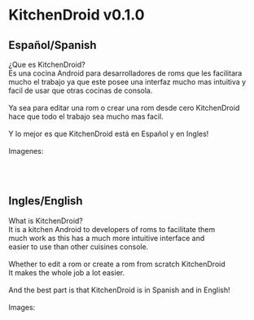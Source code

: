 # KitchenDroid v0.1.0
<h2>Español/Spanish</h2>

¿Que es KitchenDroid?<br>
Es una cocina Android para desarrolladores de roms que les facilitara<br>
mucho el trabajo ya que este posee una interfaz mucho mas intuitiva y<br>
facil de usar que otras cocinas de consola.<br>
<br>
Ya sea para editar una rom o crear una rom desde cero KitchenDroid<br>
hace que todo el trabajo sea mucho mas facil.<br>
<br>
Y lo mejor es que KitchenDroid está en Español y en Ingles!<br>
<br>
Imagenes:<br>
<br>

<br>
<h2>Ingles/English</h2>

What is KitchenDroid?<br>
It is a kitchen Android to developers of roms to facilitate them<br>
much work as this has a much more intuitive interface and<br>
easier to use than other cuisines console.<br>
<br>
Whether to edit a rom or create a rom from scratch KitchenDroid<br>
It makes the whole job a lot easier.<br>
<br>
And the best part is that KitchenDroid is in Spanish and in English!<br>
<br>
Images:<br>


